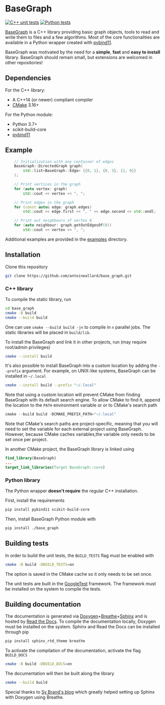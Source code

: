 # BaseGraph

[![C++ unit tests](https://github.com/antoineallard/base_graph/actions/workflows/cpp_unit_tests.yml/badge.svg)](https://github.com/antoineallard/base_graph/actions/workflows/cpp_unit_tests.yml)
[![Python tests](https://github.com/antoineallard/base_graph/actions/workflows/compare_networkx.yml/badge.svg)](https://github.com/antoineallard/base_graph/actions/workflows/compare_networkx.yml)


[BaseGraph] is a C++ library providing basic graph objects, tools to read and write them to files and a few algorithms.
Most of the core functionalities are available in a Python wrapper created with [pybind11].

BaseGraph was motivated by the need for a __simple__, __fast__ and __easy to install__ library. BaseGraph should remain small, but extensions are welcomed in other repositories!

## Dependencies

For the C++ library:
  * A C++14 (or newer) compliant compiler
  * [CMake] 3.16+

For the Python module:
  * Python 3.7+
  * scikit-build-core
  * [pybind11]

## Example

```C++
    // Initialization with any container of edges
    BaseGraph::DirectedGraph graph(
        std::list<BaseGraph::Edge> {{0, 1}, {0, 3}, {1, 0}}
    );

    // Print vertices in the graph
    for (auto vertex: graph)
        std::cout << vertex << ", ";

    // Print edges in the graph
    for (const auto& edge: graph.edges)
        std::cout << edge.first << ", " << edge.second << std::endl;

    // Print out neighbours of vertex 0
    for (auto neighbour: graph.getOutEdgesOf(0))
        std::cout << vertex << ", ";
```
Additional examples are provided in the [examples](examples/) directory.


## Installation
Clone this repository
```sh
git clone https://github.com/antoineallard/base_graph.git
```

### C++ library
To compile the static library, run
```sh
cd base_graph
cmake -B build
cmake --build build
```
One can use `cmake --build build -jn` to compile in `n` parallel jobs. The static libraries will be placed in `build/lib`.

To install the BaseGraph and link it in other projects, run (may require root/admin privileges)
```sh
cmake --install build
```
It's also possible to install BaseGraph into a custom location by adding the `--prefix` argument. For example, on UNIX-like systems, BaseGraph can be installed in `~/.local`
```sh
cmake --install build --prefix "~/.local"
```
Note that using a custom location will prevent CMake from finding BaseGraph with its default search engine. To allow CMake to find it, append the location to the `PATH` environment variable or or to CMake's search path
```cs
cmake --build build -DCMAKE_PREFIX_PATH="~/.local"
```
Note that CMake's search paths are project-specific, meaning that you will need to set the variable for each external project using BaseGraph. However, because CMake caches variables,the variable only needs to be set once per project.

In another CMake project, the BaseGraph library is linked using
```cmake
find_library(BaseGraph)
...
target_link_libraries(Target BaseGraph::core)
```

### Python library

The Python wrapper __doesn't require__ the regular C++ installation.

First, install the requirements
```sh
pip install pybind11 scikit-build-core
```
Then, install BaseGraph Python module with
```sh
pip install ./base_graph
```

## Building tests
In order to build the unit tests, the `BUILD_TESTS` flag must be enabled with
```sh
cmake -B build -DBUILD_TESTS=on
```
The option is saved in the CMake cache so it only needs to be set once.

The unit tests are built in the [GoogleTest] framework. The framework must be installed on the system to compile the tests.

## Building documentation

The documentation is generated via [Doxygen]+[Breathe]+[Sphinx] and is hosted by [Read the Docs]. To compile the documentation locally, Doxygen must be installed on the system. Sphinx and Read the Docs can be installed through pip
```sh
pip install sphinx_rtd_theme breathe
```
To activate the compilation of the documentation, activate the flag `BUILD_DOCS`
```sh
cmake -B build -DBUILD_DOCS=on
```
The documentation will then be built along the library
```sh
cmake --build build
```

Special thanks to [Sy Brand's blog] which greatly helped setting up Sphinx with Doxygen using Breathe.


[BaseGraph]:        https://base-graph.readthedocs.io/en/latest/
[pybind11]:         https://github.com/pybind/pybind11
[CMake]:            https://cmake.org
[STL]:              https://en.cppreference.com/w
[GoogleTest]:       https://github.com/google/googletest
[Doxygen]:          https://doxygen.nl/
[Sphinx]:           https://www.sphinx-doc.org/en/master/
[Breathe]:          https://breathe.readthedocs.io/en/latest/
[Read the Docs]:    https://readthedocs.org/
[Sy Brand's blog]:  https://devblogs.microsoft.com/cppblog/clear-functional-c-documentation-with-sphinx-breathe-doxygen-cmake
